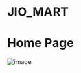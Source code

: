 # JIO_MART
 # Home Page
 ![image](https://user-images.githubusercontent.com/107467689/223742160-91d702b7-6e62-4e8d-92b7-fae68313a09c.png)
